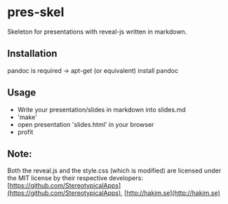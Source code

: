 # pres-skel

Skeleton for presentations with reveal-js written in markdown.

## Installation

pandoc is required -> apt-get (or equivalent) install pandoc

## Usage

* Write your presentation/slides in markdown into slides.md
* 'make'
* open presentation 'slides.html' in your browser
* profit

## Note: 

Both the reveal.js and the style.css (which is modified) are licensed under the MIT license by their respective developers:
[https://github.com/StereotypicalApps](https://github.com/StereotypicalApps), [http://hakim.se](http://hakim.se)
